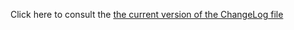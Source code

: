 Click here to consult the [the current version of the ChangeLog file](https://code.google.com/p/uima-common/source/browse/trunk/ChangeLog)